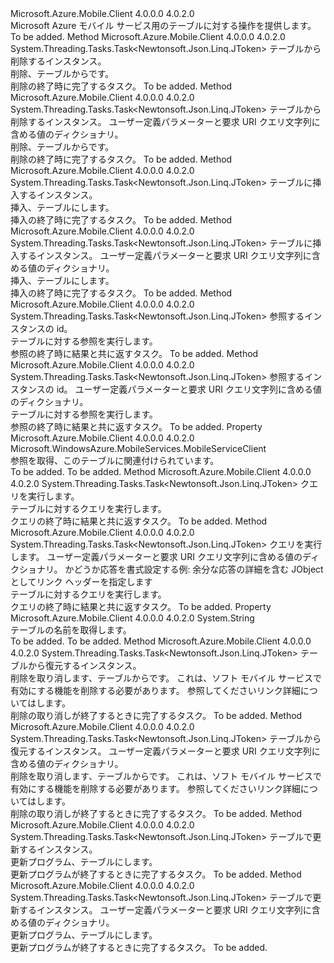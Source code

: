 <Type Name="IMobileServiceTable" FullName="Microsoft.WindowsAzure.MobileServices.IMobileServiceTable">
  <TypeSignature Language="C#" Value="public interface IMobileServiceTable" />
  <TypeSignature Language="ILAsm" Value=".class public interface auto ansi abstract IMobileServiceTable" />
  <TypeSignature Language="DocId" Value="T:Microsoft.WindowsAzure.MobileServices.IMobileServiceTable" />
  <TypeSignature Language="VB.NET" Value="Public Interface IMobileServiceTable" />
  <TypeSignature Language="F#" Value="type IMobileServiceTable = interface" />
  <AssemblyInfo>
    <AssemblyName>Microsoft.Azure.Mobile.Client</AssemblyName>
    <AssemblyVersion>4.0.0.0</AssemblyVersion>
    <AssemblyVersion>4.0.2.0</AssemblyVersion>
  </AssemblyInfo>
  <Interfaces />
  <Docs>
    <summary>
            Microsoft Azure モバイル サービス用のテーブルに対する操作を提供します。
            </summary>
    <remarks>To be added.</remarks>
  </Docs>
  <Members>
    <Member MemberName="DeleteAsync">
      <MemberSignature Language="C#" Value="public System.Threading.Tasks.Task&lt;Newtonsoft.Json.Linq.JToken&gt; DeleteAsync (Newtonsoft.Json.Linq.JObject instance);" />
      <MemberSignature Language="ILAsm" Value=".method public hidebysig newslot virtual instance class System.Threading.Tasks.Task`1&lt;class Newtonsoft.Json.Linq.JToken&gt; DeleteAsync(class Newtonsoft.Json.Linq.JObject instance) cil managed" />
      <MemberSignature Language="DocId" Value="M:Microsoft.WindowsAzure.MobileServices.IMobileServiceTable.DeleteAsync(Newtonsoft.Json.Linq.JObject)" />
      <MemberSignature Language="VB.NET" Value="Public Function DeleteAsync (instance As JObject) As Task(Of JToken)" />
      <MemberSignature Language="F#" Value="abstract member DeleteAsync : Newtonsoft.Json.Linq.JObject -&gt; System.Threading.Tasks.Task&lt;Newtonsoft.Json.Linq.JToken&gt;" Usage="iMobileServiceTable.DeleteAsync instance" />
      <MemberType>Method</MemberType>
      <AssemblyInfo>
        <AssemblyName>Microsoft.Azure.Mobile.Client</AssemblyName>
        <AssemblyVersion>4.0.0.0</AssemblyVersion>
        <AssemblyVersion>4.0.2.0</AssemblyVersion>
      </AssemblyInfo>
      <ReturnValue>
        <ReturnType>System.Threading.Tasks.Task&lt;Newtonsoft.Json.Linq.JToken&gt;</ReturnType>
      </ReturnValue>
      <Parameters>
        <Parameter Name="instance" Type="Newtonsoft.Json.Linq.JObject" />
      </Parameters>
      <Docs>
        <param name="instance">
            テーブルから削除するインスタンス。
            </param>
        <summary>
            削除、<paramref name="instance" />テーブルからです。
            </summary>
        <returns>
            削除の終了時に完了するタスク。
            </returns>
        <remarks>To be added.</remarks>
      </Docs>
    </Member>
    <Member MemberName="DeleteAsync">
      <MemberSignature Language="C#" Value="public System.Threading.Tasks.Task&lt;Newtonsoft.Json.Linq.JToken&gt; DeleteAsync (Newtonsoft.Json.Linq.JObject instance, System.Collections.Generic.IDictionary&lt;string,string&gt; parameters);" />
      <MemberSignature Language="ILAsm" Value=".method public hidebysig newslot virtual instance class System.Threading.Tasks.Task`1&lt;class Newtonsoft.Json.Linq.JToken&gt; DeleteAsync(class Newtonsoft.Json.Linq.JObject instance, class System.Collections.Generic.IDictionary`2&lt;string, string&gt; parameters) cil managed" />
      <MemberSignature Language="DocId" Value="M:Microsoft.WindowsAzure.MobileServices.IMobileServiceTable.DeleteAsync(Newtonsoft.Json.Linq.JObject,System.Collections.Generic.IDictionary{System.String,System.String})" />
      <MemberSignature Language="VB.NET" Value="Public Function DeleteAsync (instance As JObject, parameters As IDictionary(Of String, String)) As Task(Of JToken)" />
      <MemberSignature Language="F#" Value="abstract member DeleteAsync : Newtonsoft.Json.Linq.JObject * System.Collections.Generic.IDictionary&lt;string, string&gt; -&gt; System.Threading.Tasks.Task&lt;Newtonsoft.Json.Linq.JToken&gt;" Usage="iMobileServiceTable.DeleteAsync (instance, parameters)" />
      <MemberType>Method</MemberType>
      <AssemblyInfo>
        <AssemblyName>Microsoft.Azure.Mobile.Client</AssemblyName>
        <AssemblyVersion>4.0.0.0</AssemblyVersion>
        <AssemblyVersion>4.0.2.0</AssemblyVersion>
      </AssemblyInfo>
      <ReturnValue>
        <ReturnType>System.Threading.Tasks.Task&lt;Newtonsoft.Json.Linq.JToken&gt;</ReturnType>
      </ReturnValue>
      <Parameters>
        <Parameter Name="instance" Type="Newtonsoft.Json.Linq.JObject" />
        <Parameter Name="parameters" Type="System.Collections.Generic.IDictionary&lt;System.String,System.String&gt;" />
      </Parameters>
      <Docs>
        <param name="instance">
            テーブルから削除するインスタンス。
            </param>
        <param name="parameters">
            ユーザー定義パラメーターと要求 URI クエリ文字列に含める値のディクショナリ。
            </param>
        <summary>
            削除、<paramref name="instance" />テーブルからです。
            </summary>
        <returns>
            削除の終了時に完了するタスク。
            </returns>
        <remarks>To be added.</remarks>
      </Docs>
    </Member>
    <Member MemberName="InsertAsync">
      <MemberSignature Language="C#" Value="public System.Threading.Tasks.Task&lt;Newtonsoft.Json.Linq.JToken&gt; InsertAsync (Newtonsoft.Json.Linq.JObject instance);" />
      <MemberSignature Language="ILAsm" Value=".method public hidebysig newslot virtual instance class System.Threading.Tasks.Task`1&lt;class Newtonsoft.Json.Linq.JToken&gt; InsertAsync(class Newtonsoft.Json.Linq.JObject instance) cil managed" />
      <MemberSignature Language="DocId" Value="M:Microsoft.WindowsAzure.MobileServices.IMobileServiceTable.InsertAsync(Newtonsoft.Json.Linq.JObject)" />
      <MemberSignature Language="VB.NET" Value="Public Function InsertAsync (instance As JObject) As Task(Of JToken)" />
      <MemberSignature Language="F#" Value="abstract member InsertAsync : Newtonsoft.Json.Linq.JObject -&gt; System.Threading.Tasks.Task&lt;Newtonsoft.Json.Linq.JToken&gt;" Usage="iMobileServiceTable.InsertAsync instance" />
      <MemberType>Method</MemberType>
      <AssemblyInfo>
        <AssemblyName>Microsoft.Azure.Mobile.Client</AssemblyName>
        <AssemblyVersion>4.0.0.0</AssemblyVersion>
        <AssemblyVersion>4.0.2.0</AssemblyVersion>
      </AssemblyInfo>
      <ReturnValue>
        <ReturnType>System.Threading.Tasks.Task&lt;Newtonsoft.Json.Linq.JToken&gt;</ReturnType>
      </ReturnValue>
      <Parameters>
        <Parameter Name="instance" Type="Newtonsoft.Json.Linq.JObject" />
      </Parameters>
      <Docs>
        <param name="instance">
            テーブルに挿入するインスタンス。
            </param>
        <summary>
            挿入、<paramref name="instance" />テーブルにします。
            </summary>
        <returns>
            挿入の終了時に完了するタスク。
            </returns>
        <remarks>To be added.</remarks>
      </Docs>
    </Member>
    <Member MemberName="InsertAsync">
      <MemberSignature Language="C#" Value="public System.Threading.Tasks.Task&lt;Newtonsoft.Json.Linq.JToken&gt; InsertAsync (Newtonsoft.Json.Linq.JObject instance, System.Collections.Generic.IDictionary&lt;string,string&gt; parameters);" />
      <MemberSignature Language="ILAsm" Value=".method public hidebysig newslot virtual instance class System.Threading.Tasks.Task`1&lt;class Newtonsoft.Json.Linq.JToken&gt; InsertAsync(class Newtonsoft.Json.Linq.JObject instance, class System.Collections.Generic.IDictionary`2&lt;string, string&gt; parameters) cil managed" />
      <MemberSignature Language="DocId" Value="M:Microsoft.WindowsAzure.MobileServices.IMobileServiceTable.InsertAsync(Newtonsoft.Json.Linq.JObject,System.Collections.Generic.IDictionary{System.String,System.String})" />
      <MemberSignature Language="VB.NET" Value="Public Function InsertAsync (instance As JObject, parameters As IDictionary(Of String, String)) As Task(Of JToken)" />
      <MemberSignature Language="F#" Value="abstract member InsertAsync : Newtonsoft.Json.Linq.JObject * System.Collections.Generic.IDictionary&lt;string, string&gt; -&gt; System.Threading.Tasks.Task&lt;Newtonsoft.Json.Linq.JToken&gt;" Usage="iMobileServiceTable.InsertAsync (instance, parameters)" />
      <MemberType>Method</MemberType>
      <AssemblyInfo>
        <AssemblyName>Microsoft.Azure.Mobile.Client</AssemblyName>
        <AssemblyVersion>4.0.0.0</AssemblyVersion>
        <AssemblyVersion>4.0.2.0</AssemblyVersion>
      </AssemblyInfo>
      <ReturnValue>
        <ReturnType>System.Threading.Tasks.Task&lt;Newtonsoft.Json.Linq.JToken&gt;</ReturnType>
      </ReturnValue>
      <Parameters>
        <Parameter Name="instance" Type="Newtonsoft.Json.Linq.JObject" />
        <Parameter Name="parameters" Type="System.Collections.Generic.IDictionary&lt;System.String,System.String&gt;" />
      </Parameters>
      <Docs>
        <param name="instance">
            テーブルに挿入するインスタンス。
            </param>
        <param name="parameters">
            ユーザー定義パラメーターと要求 URI クエリ文字列に含める値のディクショナリ。
            </param>
        <summary>
            挿入、<paramref name="instance" />テーブルにします。
            </summary>
        <returns>
            挿入の終了時に完了するタスク。
            </returns>
        <remarks>To be added.</remarks>
      </Docs>
    </Member>
    <Member MemberName="LookupAsync">
      <MemberSignature Language="C#" Value="public System.Threading.Tasks.Task&lt;Newtonsoft.Json.Linq.JToken&gt; LookupAsync (object id);" />
      <MemberSignature Language="ILAsm" Value=".method public hidebysig newslot virtual instance class System.Threading.Tasks.Task`1&lt;class Newtonsoft.Json.Linq.JToken&gt; LookupAsync(object id) cil managed" />
      <MemberSignature Language="DocId" Value="M:Microsoft.WindowsAzure.MobileServices.IMobileServiceTable.LookupAsync(System.Object)" />
      <MemberSignature Language="VB.NET" Value="Public Function LookupAsync (id As Object) As Task(Of JToken)" />
      <MemberSignature Language="F#" Value="abstract member LookupAsync : obj -&gt; System.Threading.Tasks.Task&lt;Newtonsoft.Json.Linq.JToken&gt;" Usage="iMobileServiceTable.LookupAsync id" />
      <MemberType>Method</MemberType>
      <AssemblyInfo>
        <AssemblyName>Microsoft.Azure.Mobile.Client</AssemblyName>
        <AssemblyVersion>4.0.0.0</AssemblyVersion>
        <AssemblyVersion>4.0.2.0</AssemblyVersion>
      </AssemblyInfo>
      <ReturnValue>
        <ReturnType>System.Threading.Tasks.Task&lt;Newtonsoft.Json.Linq.JToken&gt;</ReturnType>
      </ReturnValue>
      <Parameters>
        <Parameter Name="id" Type="System.Object" />
      </Parameters>
      <Docs>
        <param name="id">
            参照するインスタンスの id。
            </param>
        <summary>
            テーブルに対する参照を実行します。
            </summary>
        <returns>
            参照の終了時に結果と共に返すタスク。
            </returns>
        <remarks>To be added.</remarks>
      </Docs>
    </Member>
    <Member MemberName="LookupAsync">
      <MemberSignature Language="C#" Value="public System.Threading.Tasks.Task&lt;Newtonsoft.Json.Linq.JToken&gt; LookupAsync (object id, System.Collections.Generic.IDictionary&lt;string,string&gt; parameters);" />
      <MemberSignature Language="ILAsm" Value=".method public hidebysig newslot virtual instance class System.Threading.Tasks.Task`1&lt;class Newtonsoft.Json.Linq.JToken&gt; LookupAsync(object id, class System.Collections.Generic.IDictionary`2&lt;string, string&gt; parameters) cil managed" />
      <MemberSignature Language="DocId" Value="M:Microsoft.WindowsAzure.MobileServices.IMobileServiceTable.LookupAsync(System.Object,System.Collections.Generic.IDictionary{System.String,System.String})" />
      <MemberSignature Language="VB.NET" Value="Public Function LookupAsync (id As Object, parameters As IDictionary(Of String, String)) As Task(Of JToken)" />
      <MemberSignature Language="F#" Value="abstract member LookupAsync : obj * System.Collections.Generic.IDictionary&lt;string, string&gt; -&gt; System.Threading.Tasks.Task&lt;Newtonsoft.Json.Linq.JToken&gt;" Usage="iMobileServiceTable.LookupAsync (id, parameters)" />
      <MemberType>Method</MemberType>
      <AssemblyInfo>
        <AssemblyName>Microsoft.Azure.Mobile.Client</AssemblyName>
        <AssemblyVersion>4.0.0.0</AssemblyVersion>
        <AssemblyVersion>4.0.2.0</AssemblyVersion>
      </AssemblyInfo>
      <ReturnValue>
        <ReturnType>System.Threading.Tasks.Task&lt;Newtonsoft.Json.Linq.JToken&gt;</ReturnType>
      </ReturnValue>
      <Parameters>
        <Parameter Name="id" Type="System.Object" />
        <Parameter Name="parameters" Type="System.Collections.Generic.IDictionary&lt;System.String,System.String&gt;" />
      </Parameters>
      <Docs>
        <param name="id">
            参照するインスタンスの id。
            </param>
        <param name="parameters">
            ユーザー定義パラメーターと要求 URI クエリ文字列に含める値のディクショナリ。
            </param>
        <summary>
            テーブルに対する参照を実行します。
            </summary>
        <returns>
            参照の終了時に結果と共に返すタスク。
            </returns>
        <remarks>To be added.</remarks>
      </Docs>
    </Member>
    <Member MemberName="MobileServiceClient">
      <MemberSignature Language="C#" Value="public Microsoft.WindowsAzure.MobileServices.MobileServiceClient MobileServiceClient { get; }" />
      <MemberSignature Language="ILAsm" Value=".property instance class Microsoft.WindowsAzure.MobileServices.MobileServiceClient MobileServiceClient" />
      <MemberSignature Language="DocId" Value="P:Microsoft.WindowsAzure.MobileServices.IMobileServiceTable.MobileServiceClient" />
      <MemberSignature Language="VB.NET" Value="Public ReadOnly Property MobileServiceClient As MobileServiceClient" />
      <MemberSignature Language="F#" Value="member this.MobileServiceClient : Microsoft.WindowsAzure.MobileServices.MobileServiceClient" Usage="Microsoft.WindowsAzure.MobileServices.IMobileServiceTable.MobileServiceClient" />
      <MemberType>Property</MemberType>
      <AssemblyInfo>
        <AssemblyName>Microsoft.Azure.Mobile.Client</AssemblyName>
        <AssemblyVersion>4.0.0.0</AssemblyVersion>
        <AssemblyVersion>4.0.2.0</AssemblyVersion>
      </AssemblyInfo>
      <ReturnValue>
        <ReturnType>Microsoft.WindowsAzure.MobileServices.MobileServiceClient</ReturnType>
      </ReturnValue>
      <Docs>
        <summary>
            参照を取得、<see cref="P:Microsoft.WindowsAzure.MobileServices.IMobileServiceTable.MobileServiceClient" />このテーブルに関連付けられています。
            </summary>
        <value>To be added.</value>
        <remarks>To be added.</remarks>
      </Docs>
    </Member>
    <Member MemberName="ReadAsync">
      <MemberSignature Language="C#" Value="public System.Threading.Tasks.Task&lt;Newtonsoft.Json.Linq.JToken&gt; ReadAsync (string query);" />
      <MemberSignature Language="ILAsm" Value=".method public hidebysig newslot virtual instance class System.Threading.Tasks.Task`1&lt;class Newtonsoft.Json.Linq.JToken&gt; ReadAsync(string query) cil managed" />
      <MemberSignature Language="DocId" Value="M:Microsoft.WindowsAzure.MobileServices.IMobileServiceTable.ReadAsync(System.String)" />
      <MemberSignature Language="VB.NET" Value="Public Function ReadAsync (query As String) As Task(Of JToken)" />
      <MemberSignature Language="F#" Value="abstract member ReadAsync : string -&gt; System.Threading.Tasks.Task&lt;Newtonsoft.Json.Linq.JToken&gt;" Usage="iMobileServiceTable.ReadAsync query" />
      <MemberType>Method</MemberType>
      <AssemblyInfo>
        <AssemblyName>Microsoft.Azure.Mobile.Client</AssemblyName>
        <AssemblyVersion>4.0.0.0</AssemblyVersion>
        <AssemblyVersion>4.0.2.0</AssemblyVersion>
      </AssemblyInfo>
      <ReturnValue>
        <ReturnType>System.Threading.Tasks.Task&lt;Newtonsoft.Json.Linq.JToken&gt;</ReturnType>
      </ReturnValue>
      <Parameters>
        <Parameter Name="query" Type="System.String" />
      </Parameters>
      <Docs>
        <param name="query">
            クエリを実行します。
            </param>
        <summary>
            テーブルに対するクエリを実行します。
            </summary>
        <returns>
            クエリの終了時に結果と共に返すタスク。
            </returns>
        <remarks>To be added.</remarks>
      </Docs>
    </Member>
    <Member MemberName="ReadAsync">
      <MemberSignature Language="C#" Value="public System.Threading.Tasks.Task&lt;Newtonsoft.Json.Linq.JToken&gt; ReadAsync (string query, System.Collections.Generic.IDictionary&lt;string,string&gt; parameters, bool wrapResult);" />
      <MemberSignature Language="ILAsm" Value=".method public hidebysig newslot virtual instance class System.Threading.Tasks.Task`1&lt;class Newtonsoft.Json.Linq.JToken&gt; ReadAsync(string query, class System.Collections.Generic.IDictionary`2&lt;string, string&gt; parameters, bool wrapResult) cil managed" />
      <MemberSignature Language="DocId" Value="M:Microsoft.WindowsAzure.MobileServices.IMobileServiceTable.ReadAsync(System.String,System.Collections.Generic.IDictionary{System.String,System.String},System.Boolean)" />
      <MemberSignature Language="VB.NET" Value="Public Function ReadAsync (query As String, parameters As IDictionary(Of String, String), wrapResult As Boolean) As Task(Of JToken)" />
      <MemberSignature Language="F#" Value="abstract member ReadAsync : string * System.Collections.Generic.IDictionary&lt;string, string&gt; * bool -&gt; System.Threading.Tasks.Task&lt;Newtonsoft.Json.Linq.JToken&gt;" Usage="iMobileServiceTable.ReadAsync (query, parameters, wrapResult)" />
      <MemberType>Method</MemberType>
      <AssemblyInfo>
        <AssemblyName>Microsoft.Azure.Mobile.Client</AssemblyName>
        <AssemblyVersion>4.0.0.0</AssemblyVersion>
        <AssemblyVersion>4.0.2.0</AssemblyVersion>
      </AssemblyInfo>
      <ReturnValue>
        <ReturnType>System.Threading.Tasks.Task&lt;Newtonsoft.Json.Linq.JToken&gt;</ReturnType>
      </ReturnValue>
      <Parameters>
        <Parameter Name="query" Type="System.String" />
        <Parameter Name="parameters" Type="System.Collections.Generic.IDictionary&lt;System.String,System.String&gt;" />
        <Parameter Name="wrapResult" Type="System.Boolean" />
      </Parameters>
      <Docs>
        <param name="query">
            クエリを実行します。
            </param>
        <param name="parameters">
            ユーザー定義パラメーターと要求 URI クエリ文字列に含める値のディクショナリ。
            </param>
        <param name="wrapResult">
            かどうか応答を書式設定する例: 余分な応答の詳細を含む JObject としてリンク ヘッダーを指定します
            </param>
        <summary>
            テーブルに対するクエリを実行します。
            </summary>
        <returns>
            クエリの終了時に結果と共に返すタスク。
            </returns>
        <remarks>To be added.</remarks>
      </Docs>
    </Member>
    <Member MemberName="TableName">
      <MemberSignature Language="C#" Value="public string TableName { get; }" />
      <MemberSignature Language="ILAsm" Value=".property instance string TableName" />
      <MemberSignature Language="DocId" Value="P:Microsoft.WindowsAzure.MobileServices.IMobileServiceTable.TableName" />
      <MemberSignature Language="VB.NET" Value="Public ReadOnly Property TableName As String" />
      <MemberSignature Language="F#" Value="member this.TableName : string" Usage="Microsoft.WindowsAzure.MobileServices.IMobileServiceTable.TableName" />
      <MemberType>Property</MemberType>
      <AssemblyInfo>
        <AssemblyName>Microsoft.Azure.Mobile.Client</AssemblyName>
        <AssemblyVersion>4.0.0.0</AssemblyVersion>
        <AssemblyVersion>4.0.2.0</AssemblyVersion>
      </AssemblyInfo>
      <ReturnValue>
        <ReturnType>System.String</ReturnType>
      </ReturnValue>
      <Docs>
        <summary>
            テーブルの名前を取得します。
            </summary>
        <value>To be added.</value>
        <remarks>To be added.</remarks>
      </Docs>
    </Member>
    <Member MemberName="UndeleteAsync">
      <MemberSignature Language="C#" Value="public System.Threading.Tasks.Task&lt;Newtonsoft.Json.Linq.JToken&gt; UndeleteAsync (Newtonsoft.Json.Linq.JObject instance);" />
      <MemberSignature Language="ILAsm" Value=".method public hidebysig newslot virtual instance class System.Threading.Tasks.Task`1&lt;class Newtonsoft.Json.Linq.JToken&gt; UndeleteAsync(class Newtonsoft.Json.Linq.JObject instance) cil managed" />
      <MemberSignature Language="DocId" Value="M:Microsoft.WindowsAzure.MobileServices.IMobileServiceTable.UndeleteAsync(Newtonsoft.Json.Linq.JObject)" />
      <MemberSignature Language="VB.NET" Value="Public Function UndeleteAsync (instance As JObject) As Task(Of JToken)" />
      <MemberSignature Language="F#" Value="abstract member UndeleteAsync : Newtonsoft.Json.Linq.JObject -&gt; System.Threading.Tasks.Task&lt;Newtonsoft.Json.Linq.JToken&gt;" Usage="iMobileServiceTable.UndeleteAsync instance" />
      <MemberType>Method</MemberType>
      <AssemblyInfo>
        <AssemblyName>Microsoft.Azure.Mobile.Client</AssemblyName>
        <AssemblyVersion>4.0.0.0</AssemblyVersion>
        <AssemblyVersion>4.0.2.0</AssemblyVersion>
      </AssemblyInfo>
      <ReturnValue>
        <ReturnType>System.Threading.Tasks.Task&lt;Newtonsoft.Json.Linq.JToken&gt;</ReturnType>
      </ReturnValue>
      <Parameters>
        <Parameter Name="instance" Type="Newtonsoft.Json.Linq.JObject" />
      </Parameters>
      <Docs>
        <param name="instance">テーブルから復元するインスタンス。</param>
        <summary>
            削除を取り消します、<paramref name="instance" />テーブルからです。 これは、ソフト モバイル サービスで有効にする機能を削除する必要があります。 参照してください<see href="http://go.microsoft.com/fwlink/?LinkId=507647">リンク</see>詳細についてはします。
            </summary>
        <returns>削除の取り消しが終了するときに完了するタスク。</returns>
        <remarks>To be added.</remarks>
      </Docs>
    </Member>
    <Member MemberName="UndeleteAsync">
      <MemberSignature Language="C#" Value="public System.Threading.Tasks.Task&lt;Newtonsoft.Json.Linq.JToken&gt; UndeleteAsync (Newtonsoft.Json.Linq.JObject instance, System.Collections.Generic.IDictionary&lt;string,string&gt; parameters);" />
      <MemberSignature Language="ILAsm" Value=".method public hidebysig newslot virtual instance class System.Threading.Tasks.Task`1&lt;class Newtonsoft.Json.Linq.JToken&gt; UndeleteAsync(class Newtonsoft.Json.Linq.JObject instance, class System.Collections.Generic.IDictionary`2&lt;string, string&gt; parameters) cil managed" />
      <MemberSignature Language="DocId" Value="M:Microsoft.WindowsAzure.MobileServices.IMobileServiceTable.UndeleteAsync(Newtonsoft.Json.Linq.JObject,System.Collections.Generic.IDictionary{System.String,System.String})" />
      <MemberSignature Language="VB.NET" Value="Public Function UndeleteAsync (instance As JObject, parameters As IDictionary(Of String, String)) As Task(Of JToken)" />
      <MemberSignature Language="F#" Value="abstract member UndeleteAsync : Newtonsoft.Json.Linq.JObject * System.Collections.Generic.IDictionary&lt;string, string&gt; -&gt; System.Threading.Tasks.Task&lt;Newtonsoft.Json.Linq.JToken&gt;" Usage="iMobileServiceTable.UndeleteAsync (instance, parameters)" />
      <MemberType>Method</MemberType>
      <AssemblyInfo>
        <AssemblyName>Microsoft.Azure.Mobile.Client</AssemblyName>
        <AssemblyVersion>4.0.0.0</AssemblyVersion>
        <AssemblyVersion>4.0.2.0</AssemblyVersion>
      </AssemblyInfo>
      <ReturnValue>
        <ReturnType>System.Threading.Tasks.Task&lt;Newtonsoft.Json.Linq.JToken&gt;</ReturnType>
      </ReturnValue>
      <Parameters>
        <Parameter Name="instance" Type="Newtonsoft.Json.Linq.JObject" />
        <Parameter Name="parameters" Type="System.Collections.Generic.IDictionary&lt;System.String,System.String&gt;" />
      </Parameters>
      <Docs>
        <param name="instance">テーブルから復元するインスタンス。</param>
        <param name="parameters">
            ユーザー定義パラメーターと要求 URI クエリ文字列に含める値のディクショナリ。
            </param>
        <summary>
            削除を取り消します、<paramref name="instance" />テーブルからです。 これは、ソフト モバイル サービスで有効にする機能を削除する必要があります。 参照してください<see href="http://go.microsoft.com/fwlink/?LinkId=507647">リンク</see>詳細についてはします。
            </summary>
        <returns>削除の取り消しが終了するときに完了するタスク。</returns>
        <remarks>To be added.</remarks>
      </Docs>
    </Member>
    <Member MemberName="UpdateAsync">
      <MemberSignature Language="C#" Value="public System.Threading.Tasks.Task&lt;Newtonsoft.Json.Linq.JToken&gt; UpdateAsync (Newtonsoft.Json.Linq.JObject instance);" />
      <MemberSignature Language="ILAsm" Value=".method public hidebysig newslot virtual instance class System.Threading.Tasks.Task`1&lt;class Newtonsoft.Json.Linq.JToken&gt; UpdateAsync(class Newtonsoft.Json.Linq.JObject instance) cil managed" />
      <MemberSignature Language="DocId" Value="M:Microsoft.WindowsAzure.MobileServices.IMobileServiceTable.UpdateAsync(Newtonsoft.Json.Linq.JObject)" />
      <MemberSignature Language="VB.NET" Value="Public Function UpdateAsync (instance As JObject) As Task(Of JToken)" />
      <MemberSignature Language="F#" Value="abstract member UpdateAsync : Newtonsoft.Json.Linq.JObject -&gt; System.Threading.Tasks.Task&lt;Newtonsoft.Json.Linq.JToken&gt;" Usage="iMobileServiceTable.UpdateAsync instance" />
      <MemberType>Method</MemberType>
      <AssemblyInfo>
        <AssemblyName>Microsoft.Azure.Mobile.Client</AssemblyName>
        <AssemblyVersion>4.0.0.0</AssemblyVersion>
        <AssemblyVersion>4.0.2.0</AssemblyVersion>
      </AssemblyInfo>
      <ReturnValue>
        <ReturnType>System.Threading.Tasks.Task&lt;Newtonsoft.Json.Linq.JToken&gt;</ReturnType>
      </ReturnValue>
      <Parameters>
        <Parameter Name="instance" Type="Newtonsoft.Json.Linq.JObject" />
      </Parameters>
      <Docs>
        <param name="instance">
            テーブルで更新するインスタンス。
            </param>
        <summary>
            更新プログラム、<paramref name="instance" />テーブルにします。
            </summary>
        <returns>
            更新プログラムが終了するときに完了するタスク。
            </returns>
        <remarks>To be added.</remarks>
      </Docs>
    </Member>
    <Member MemberName="UpdateAsync">
      <MemberSignature Language="C#" Value="public System.Threading.Tasks.Task&lt;Newtonsoft.Json.Linq.JToken&gt; UpdateAsync (Newtonsoft.Json.Linq.JObject instance, System.Collections.Generic.IDictionary&lt;string,string&gt; parameters);" />
      <MemberSignature Language="ILAsm" Value=".method public hidebysig newslot virtual instance class System.Threading.Tasks.Task`1&lt;class Newtonsoft.Json.Linq.JToken&gt; UpdateAsync(class Newtonsoft.Json.Linq.JObject instance, class System.Collections.Generic.IDictionary`2&lt;string, string&gt; parameters) cil managed" />
      <MemberSignature Language="DocId" Value="M:Microsoft.WindowsAzure.MobileServices.IMobileServiceTable.UpdateAsync(Newtonsoft.Json.Linq.JObject,System.Collections.Generic.IDictionary{System.String,System.String})" />
      <MemberSignature Language="VB.NET" Value="Public Function UpdateAsync (instance As JObject, parameters As IDictionary(Of String, String)) As Task(Of JToken)" />
      <MemberSignature Language="F#" Value="abstract member UpdateAsync : Newtonsoft.Json.Linq.JObject * System.Collections.Generic.IDictionary&lt;string, string&gt; -&gt; System.Threading.Tasks.Task&lt;Newtonsoft.Json.Linq.JToken&gt;" Usage="iMobileServiceTable.UpdateAsync (instance, parameters)" />
      <MemberType>Method</MemberType>
      <AssemblyInfo>
        <AssemblyName>Microsoft.Azure.Mobile.Client</AssemblyName>
        <AssemblyVersion>4.0.0.0</AssemblyVersion>
        <AssemblyVersion>4.0.2.0</AssemblyVersion>
      </AssemblyInfo>
      <ReturnValue>
        <ReturnType>System.Threading.Tasks.Task&lt;Newtonsoft.Json.Linq.JToken&gt;</ReturnType>
      </ReturnValue>
      <Parameters>
        <Parameter Name="instance" Type="Newtonsoft.Json.Linq.JObject" />
        <Parameter Name="parameters" Type="System.Collections.Generic.IDictionary&lt;System.String,System.String&gt;" />
      </Parameters>
      <Docs>
        <param name="instance">
            テーブルで更新するインスタンス。
            </param>
        <param name="parameters">
            ユーザー定義パラメーターと要求 URI クエリ文字列に含める値のディクショナリ。
            </param>
        <summary>
            更新プログラム、<paramref name="instance" />テーブルにします。
            </summary>
        <returns>
            更新プログラムが終了するときに完了するタスク。
            </returns>
        <remarks>To be added.</remarks>
      </Docs>
    </Member>
  </Members>
</Type>